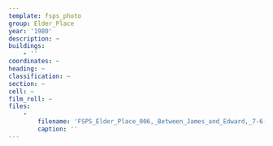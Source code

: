 ```yaml
---
template: fsps_photo
group: Elder_Place
year: '1980'
description: ~
buildings:
    - ''
coordinates: ~
heading: ~
classification: ~
section: ~
cell: ~
film_roll: ~
files:
    -
        filename: 'FSPS_Elder_Place_006,_Between_James_and_Edward,_7-6-J,_1980.png'
        caption: ''
---
```

